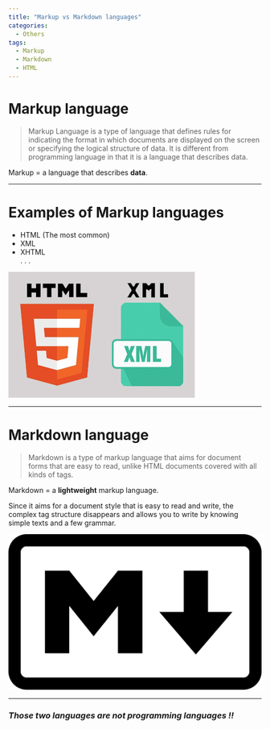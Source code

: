 ```yaml
---
title: "Markup vs Markdown languages"
categories:
  - Others
tags:
  - Markup
  - Markdown
  - HTML
---
```



# Markup language
 >Markup Language is a type of language that defines rules for indicating the format in which documents are displayed on the screen or specifying the logical structure of data. It is different from programming language in that it is a language that describes data.

 Markup = a language that describes **data**.

___


# Examples of Markup languages
- HTML (The most common)
- XML
- XHTML  
   .
   .
   .

![Image Markup language](/assets/htmlAndXml.jpg)

___

# Markdown language
 >Markdown is a type of markup language that aims for document forms that are easy to read, unlike HTML documents covered with all kinds of tags.

 Markdown = a **lightweight** markup language.

 Since it aims for a document style that is easy to read and write, the complex tag structure disappears and allows you to write by knowing simple texts and a few grammar.

![Image Markup language](/assets/markdownLogo.jpg)

___

### *Those two languages are not programming languages !!*